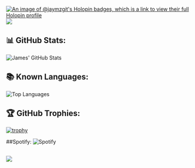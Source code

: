 [![An image of @jaymzgit's Holopin badges, which is a link to view their full Holopin profile](https://holopin.me/jaymzgit)](https://holopin.io/@jaymzgit)
[![](https://img.shields.io/badge/-@JaymzGit-%23181717?style=flat-square&logo=github)](https://github.com/jaymzgit)
## 📊 GitHub Stats:
![James' GitHub Stats](https://github-readme-stats.vercel.app/api?username=jaymzgit&show_icons=true&theme=tokyonight&count_private=true)
## 📚 Known Languages:
![Top Languages](https://github-readme-stats.vercel.app/api/top-langs/?username=jaymzgit&theme=tokyonight&layout=compact&hide=css,html,handlebars)
## 🏆 GitHub Trophies:
[![trophy](https://github-profile-trophy.vercel.app/?username=jaymzgit&theme=onedark)](https://github.com/ryo-ma/github-profile-trophy)

##Spotify: 
![Spotify](https://spotify-recently-played-readme.vercel.app/api?user=rqvile9tj0lec846dgoabpjda&count=3)

##
[![](https://visitcount.itsvg.in/api?id=JaymzGit&label=Profile%20Views&icon=5&pretty=false)](https://visitcount.itsvg.in)
